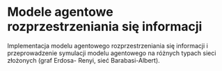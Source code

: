 # Modele agentowe rozprzestrzeniania się informacji

Implementacja modelu agentowego rozprzestrzeniania się informacji i przeprowadzenie symulacji modelu agentowego na różnych typach sieci złożonych (graf Erdosa- Renyi, sieć Barabasi-Albert).
